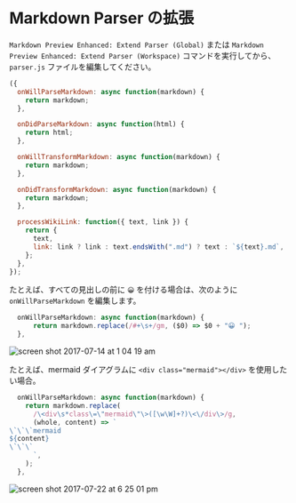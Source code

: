 # Markdown Parser の拡張

`Markdown Preview Enhanced: Extend Parser (Global)` または `Markdown Preview Enhanced: Extend Parser (Workspace)` コマンドを実行してから、`parser.js` ファイルを編集してください。

```javascript
({
  onWillParseMarkdown: async function(markdown) {
    return markdown;
  },

  onDidParseMarkdown: async function(html) {
    return html;
  },

  onWillTransformMarkdown: async function(markdown) {
    return markdown;
  },

  onDidTransformMarkdown: async function(markdown) {
    return markdown;
  },

  processWikiLink: function({ text, link }) {
    return {
      text,
      link: link ? link : text.endsWith(".md") ? text : `${text}.md`,
    };
  },
});
```

たとえば、すべての見出しの前に `😀` を付ける場合は、次のように `onWillParseMarkdown` を編集します。

```javascript
  onWillParseMarkdown: async function(markdown) {
      return markdown.replace(/#+\s+/gm, ($0) => $0 + "😀 ");
  },
```

![screen shot 2017-07-14 at 1 04 19 am](https://user-images.githubusercontent.com/1908863/28200243-78e1a10a-6830-11e7-836b-2defc528ee07.png)

たとえば、mermaid ダイアグラムに `<div class="mermaid"></div>` を使用したい場合。

```javascript
  onWillParseMarkdown: async function(markdown) {
    return markdown.replace(
      /\<div\s*class\=\"mermaid\"\>([\w\W]+?)\<\/div\>/g,
      (whole, content) => `
\`\`\`mermaid
${content}
\`\`\`
      `,
    );
  },
```

![screen shot 2017-07-22 at 6 25 01 pm](https://user-images.githubusercontent.com/1908863/28495177-1a307b18-6f0b-11e7-9bfc-23213d7b2e35.png)
